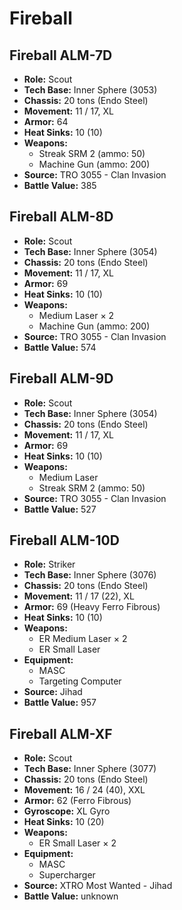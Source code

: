 # Fireball
## Fireball ALM-7D
- **Role:** Scout
- **Tech Base:** Inner Sphere (3053)
- **Chassis:** 20 tons (Endo Steel)
- **Movement:** 11 / 17, XL
- **Armor:** 64
- **Heat Sinks:** 10 (10)
- **Weapons:**
  - Streak SRM 2 (ammo: 50)
  - Machine Gun (ammo: 200)
- **Source:** TRO 3055 - Clan Invasion
- **Battle Value:** 385

## Fireball ALM-8D
- **Role:** Scout
- **Tech Base:** Inner Sphere (3054)
- **Chassis:** 20 tons (Endo Steel)
- **Movement:** 11 / 17, XL
- **Armor:** 69
- **Heat Sinks:** 10 (10)
- **Weapons:**
  - Medium Laser × 2
  - Machine Gun (ammo: 200)
- **Source:** TRO 3055 - Clan Invasion
- **Battle Value:** 574

## Fireball ALM-9D
- **Role:** Scout
- **Tech Base:** Inner Sphere (3054)
- **Chassis:** 20 tons (Endo Steel)
- **Movement:** 11 / 17, XL
- **Armor:** 69
- **Heat Sinks:** 10 (10)
- **Weapons:**
  - Medium Laser
  - Streak SRM 2 (ammo: 50)
- **Source:** TRO 3055 - Clan Invasion
- **Battle Value:** 527

## Fireball ALM-10D
- **Role:** Striker
- **Tech Base:** Inner Sphere (3076)
- **Chassis:** 20 tons (Endo Steel)
- **Movement:** 11 / 17 (22), XL
- **Armor:** 69 (Heavy Ferro Fibrous)
- **Heat Sinks:** 10 (10)
- **Weapons:**
  - ER Medium Laser × 2
  - ER Small Laser
- **Equipment:**
  - MASC
  - Targeting Computer
- **Source:** Jihad
- **Battle Value:** 957

## Fireball ALM-XF
- **Role:** Scout
- **Tech Base:** Inner Sphere (3077)
- **Chassis:** 20 tons (Endo Steel)
- **Movement:** 16 / 24 (40), XXL
- **Armor:** 62 (Ferro Fibrous)
- **Gyroscope:** XL Gyro
- **Heat Sinks:** 10 (20)
- **Weapons:**
  - ER Small Laser × 2
- **Equipment:**
  - MASC
  - Supercharger
- **Source:** XTRO Most Wanted - Jihad
- **Battle Value:** unknown

